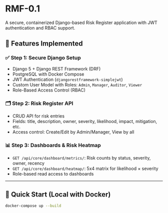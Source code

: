 # RMF-0.1

A secure, containerized Django-based Risk Register application with JWT authentication and RBAC support.

## 🔧 Features Implemented

### ✅ Step 1: Secure Django Setup
- Django 5 + Django REST Framework (DRF)
- PostgreSQL with Docker Compose
- JWT Authentication (`djangorestframework-simplejwt`)
- Custom User Model with Roles: `Admin`, `Manager`, `Auditor`, `Viewer`
- Role-Based Access Control (RBAC)

### 🗂️ Step 2: Risk Register API
- CRUD API for risk entries
- Fields: title, description, owner, severity, likelihood, impact, mitigation, etc.
- Access control: Create/Edit by Admin/Manager, View by all

### 📊 Step 3: Dashboards & Risk Heatmap
- `GET /api/core/dashboard/metrics/`: Risk counts by status, severity, owner, recency
- `GET /api/core/dashboard/heatmap/`: 5x4 matrix for likelihood × severity
- Role-based read access to dashboards

---

## 🚀 Quick Start (Local with Docker)

```bash
docker-compose up --build
